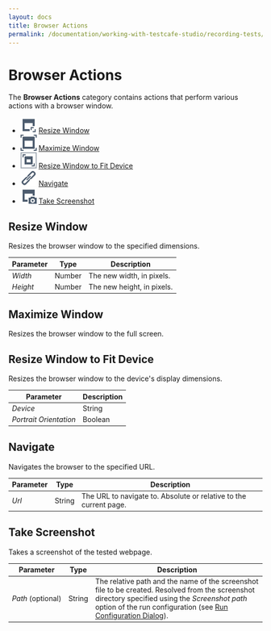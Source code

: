 ```yaml
---
layout: docs
title: Browser Actions
permalink: /documentation/working-with-testcafe-studio/recording-tests/test-actions/browser-actions.html
---
```

# Browser Actions

The **Browser Actions** category contains actions that perform various actions with a browser window.

* ![Action icon](../../../../images/actions/action-resize-window-icon.svg) [Resize Window](#resize-window)
* ![Action icon](../../../../images/actions/action-maximize-window-icon.svg) [Maximize Window](#maximize-window)
* ![Action icon](../../../../images/actions/action-resize-window-to-fit-device-icon.svg) [Resize Window to Fit Device](#resize-window-to-fit-device)
* ![Action icon](../../../../images/actions/action-navigate-to-icon.svg) [Navigate](#navigate)
* ![Action icon](../../../../images/actions/action-take-screenshot-icon.svg) [Take Screenshot](#take-screenshot)

## Resize Window

Resizes the browser window to the specified dimensions.

Parameter | Type  | Description
--------- | ----- | -------------
*Width*  | Number | The new width, in pixels.
*Height* | Number | The new height, in pixels.

## Maximize Window

Resizes the browser window to the full screen.

## Resize Window to Fit Device

Resizes the browser window to the device's display dimensions.

Parameter | Description
--------- | -------------
*Device* | String | The name of the device. You can select it from the drop-down list.
*Portrait Orientation* | Boolean | Specifies whether to use dimensions of the screen with portrait orientation. If unchecked, dimensions of the screen with landscape orientation are used.

## Navigate

Navigates the browser to the specified URL.

Parameter | Type  | Description
--------- | ----- | -------------
*Url* | String | The URL to navigate to. Absolute or relative to the current page.

## Take Screenshot

Takes a screenshot of the tested webpage.

Parameter | Type  | Description
--------- | ----- | -------------
*Path*&nbsp;(optional) | String | The relative path and the name of the screenshot file to be created. Resolved from the screenshot directory specified using the *Screenshot path* option of the run configuration (see [Run Configuration Dialog](../../../user-interface/run-configurations-dialog.md)).
